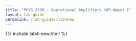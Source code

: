 ```yaml
---
title: "PHYS 3330 - Operational Amplifiers (OP-Amps) I"
layout: lab-guide
permalink: /lab-guides/lab4new
---
```


{% include lab4-new.html %}